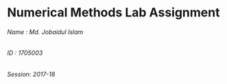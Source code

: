 # Numerical Methods Lab Assignment
###### Name   : Md. Jobaidul Islam
###### ID     : 1705003
###### Session: 2017-18
